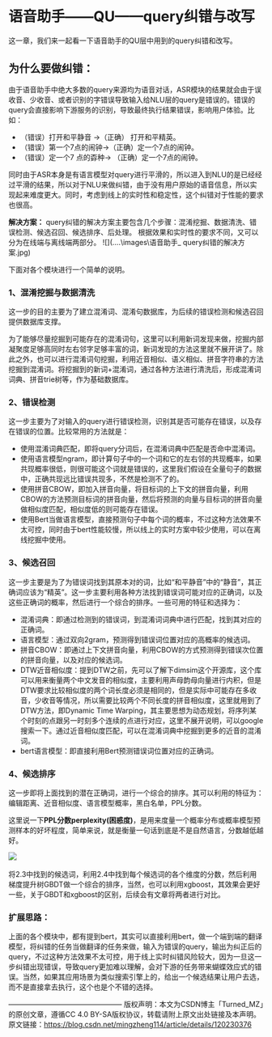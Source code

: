 # 语音助手——QU——query纠错与改写

这一章，我们来一起看一下语音助手的QU层中用到的query纠错和改写。

## 为什么要做纠错：

​		由于语音助手中绝大多数的query来源均为语音对话，ASR模块的结果就会由于误收音、少收音、或者识别的字错误导致输入给NLU层的query是错误的。错误的query会直接影响下游服务的识别，导致最终执行结果错误，影响用户体验。比如：

* （错误）打开和平静音 ->（正确） 打开和平精英。
* （错误）第一个7点的闹钟->（正确）定一个7点的闹钟。
* （错误）定一个7 点的孬种-> （正确）定一个7点的闹钟。

​	    同时由于ASR本身是有语言模型对query进行平滑的，所以进入到NLU的是已经经过平滑的结果，所以对于NLU来做纠错，由于没有用户原始的语音信息，所以实现起来难度更大。同时，考虑到线上的实时性和稳定性，这个纠错对于性能的要求也很高。

**解决方案：**
        query纠错的解决方案主要包含几个步骤：混淆挖掘、数据清洗、错误检测、候选召回、候选排序、后处理。 根据效果和实时性的要求不同，又可以分为在线端与离线端两部分。
![](..\..\images\语音助手_ query纠错的解决方案.jpg)

下面对各个模块进行一个简单的说明。 

### 1、混淆挖掘与数据清洗

​        这一步的目的主要为了建立混淆词、混淆句数据库，为后续的错误检测和候选召回提供数据库支撑。

​    	为了能够尽量挖掘到可能存在的混淆词句，这里可以利用新词发现来做，挖掘内部凝聚度足够高同时左右邻字足够丰富的词，新词发现的方法这里就不展开讲了。除此之外，也可以进行混淆词句挖掘，利用近音相似、语义相似、拼音字符串的方法挖掘到混淆词。将挖掘到的新词+混淆词，通过各种方法进行清洗后，形成混淆词词典、拼音trie树等，作为基础数据库。

### 2、错误检测

​        这一步主要为了对输入的query进行错误检测，识别其是否可能存在错误，以及存在错误的位置。比较常用的方法就是：

* 使用混淆词典匹配，即将query分词后，在混淆词典中匹配是否命中混淆词。
* 使用语言模型ngram，即计算句子中的一个词和它的左右邻的共现概率，如果共现概率很低，则很可能这个词就是错误的，这里我们假设在全量句子的数据中，正确共现远比错误共现多，不然是检测不了的。
* 使用拼音CBOW，即加入拼音向量，将目标词的上下文的拼音向量，利用CBOW的方法预测目标词的拼音向量，然后将预测的向量与目标词的拼音向量做相似度匹配，相似度低的则可能存在错误。
* 使用Bert当做语言模型，直接预测句子中每个词的概率，不过这种方法效果不太可控，同时由于bert性能较慢，所以线上的实时方案中较少使用，可以在离线挖掘中使用。

### 3、候选召回
​        这一步主要是为了为错误词找到其原本对的词，比如“和平静音”中的“静音”，其正确词应该为“精英”。这一步主要利用各种方法找到错误词可能对应的正确词，以及这些正确词的概率，然后进行一个综合的排序。一些可用的特征和选择为：

* 混淆词典：即通过检测到的错误词，到混淆词词典中进行匹配，找到其对应的正确词。
* 语言模型：通过双向2gram，预测得到错误词位置对应的高概率的候选词。
* 拼音CBOW：即通过上下文拼音向量，利用CBOW的方式预测得到错误次位置的拼音向量，以及对应的候选词。
* DTW近音相似度：提到DTW之前，先可以了解下dimsim这个开源库，这个库可以用来衡量两个中文发音的相似度，主要利用声母韵母向量进行内积，但是DTW要求比较相似度的两个词长度必须是相同的，但是实际中可能存在多收音，少收音等情况，所以需要比较两个不同长度的拼音相似度，这里就用到了DTW方法，即Dynamic Time Warping，其主要思想为动态规划，将序列某个时刻的点跟另一时刻多个连续的点进行对应，这里不展开说明，可以google搜索一下。通过近音相似度匹配，可以在混淆词典中挖掘到更多的近音的混淆词。
* bert语言模型：即直接利用Bert预测错误词位置对应的正确词。

###  4、候选排序
​        这一步即将上面找到的潜在正确词，进行一个综合的排序。其可以利用的特征为：编辑距离、近音相似度、语言模型概率，黑白名单，PPL分数。

​		这里说一下**PPL分数perplexity(困惑度)**，是用来度量一个概率分布或概率模型预测样本的好坏程度，简单来说，就是衡量一句话到底是不是自然语言，分数越低越好。

![](..\..\images\语音助手_PPL(困惑度)分数.png)

​		将2.3中找到的候选词，利用2.4中找到每个候选词的各个维度的分数，然后利用梯度提升树GBDT做一个综合的排序，当然，也可以利用xgboost，其效果会更好一些，关于GBDT和xgboost的区别，后续会有文章将两者进行对比。

###  扩展思路：
​        上面的各个模块中，都有提到bert，其实可以直接利用bert，做一个端到端的翻译模型，将纠错的任务当做翻译的任务来做，输入为错误的query，输出为纠正后的query，不过这种方法效果不太可控，用于线上实时纠错风险较大，因为一旦这一步纠错出现错误，导致query更加难以理解，会对下游的任务带来蝴蝶效应式的错误。当然，如果其应用场景为类似搜索引擎上的，给出一个候选结果让用户去选，而不是直接拿去执行，这个也是个不错的选择。

————————————————
版权声明：本文为CSDN博主「Turned_MZ」的原创文章，遵循CC 4.0 BY-SA版权协议，转载请附上原文出处链接及本声明。
原文链接：https://blog.csdn.net/mingzheng114/article/details/120230376

